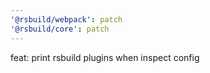 ```yaml
---
'@rsbuild/webpack': patch
'@rsbuild/core': patch
---
```


feat: print rsbuild plugins when inspect config
